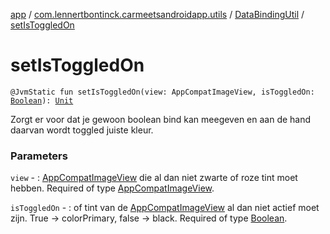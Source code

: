 [app](../../index.md) / [com.lennertbontinck.carmeetsandroidapp.utils](../index.md) / [DataBindingUtil](index.md) / [setIsToggledOn](./set-is-toggled-on.md)

# setIsToggledOn

`@JvmStatic fun setIsToggledOn(view: AppCompatImageView, isToggledOn: `[`Boolean`](https://kotlinlang.org/api/latest/jvm/stdlib/kotlin/-boolean/index.html)`): `[`Unit`](https://kotlinlang.org/api/latest/jvm/stdlib/kotlin/-unit/index.html)

Zorgt er voor dat je gewoon boolean bind kan meegeven en aan de hand daarvan wordt toggled juiste kleur.

### Parameters

`view` - : [AppCompatImageView](#) die al dan niet zwarte of roze tint moet hebben. Required of type [AppCompatImageView](#).

`isToggledOn` - : of tint van de [AppCompatImageView](#) al dan niet actief moet zijn. True -&gt; colorPrimary, false -&gt; black. Required of type [Boolean](https://kotlinlang.org/api/latest/jvm/stdlib/kotlin/-boolean/index.html).